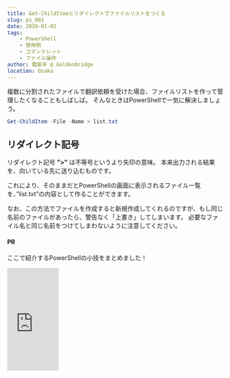 ```yaml
---
title: Get-ChildItemとリダイレクトでファイルリストをつくる
slug: ps_001
date: 2020-01-02
tags: 
    - PowerShell
    - 使用例
    - コマンドレット
    - ファイル操作
author: 電氣羊 @ Goldenbridge
location: Osaka
---
```


複数に分割されたファイルで翻訳依頼を受けた場合、ファイルリストを作って管理したくなることもしばしば。
そんなときはPowerShellで一気に解決しましょう。

```powershell
Get-ChildItem -File -Name > list.txt
```

## リダイレクト記号
リダイレクト記号 **”>”** は不等号というより矢印の意味。
本来出力される結果を、向いている先に送り込むものです。

これにより、そのままだとPowerShellの画面に表示されるファイル一覧を、”list.txt”の内容として作ることができます。

なお、この方法でファイルを作成すると新規作成してくれるのですが、もし同じ名前のファイルがあったら、警告なく「上書き」してしまいます。
必要なファイル名と同じ名前をつけてしまわないように注意してください。

#### PR
ここで紹介するPowerShellの小技をまとめました！

<iframe style="width:120px;height:240px;" marginwidth="0" marginheight="0" scrolling="no" frameborder="0" src="https://rcm-fe.amazon-adsystem.com/e/cm?ref=qf_sp_asin_til&t=goldenbridg09-22&m=amazon&o=9&p=8&l=as1&IS1=1&detail=1&asins=B082VRMNXV&linkId=ebdec427fc8abb893ab395a7477eb814&bc1=000000&lt1=_blank&fc1=333333&lc1=0066c0&bg1=ffffff&f=ifr">
</iframe>

<link-to></link-to>